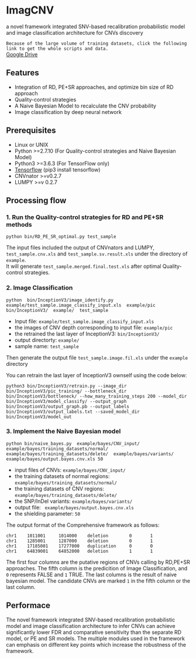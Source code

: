 # ImagCNV
a novel framework integrated SNV-based recalibration probabilistic model and image classification architecture for CNVs discovery

`Because of the large volume of training datasets, click the following link to get the whole scripts and data.`  
[Google Drive](https://drive.google.com/file/d/16-QvI2g-TIMFEPOf3VCjGRr3Hujl-Rcz/view?usp=sharing)

## Features
* Integration of RD, PE+SR approaches, and optimize bin size of RD approach
* Quality-control strategies
* A Naive Bayesian Model to recalculate the CNV probability 
* Image classification by deep neural network

## Prerequisites
* Linux or UNIX
* Python >=2.7.10 (For Quality-control strategies and Naive Bayesian Model)
* Python3 >=3.6.3 (For TensorFlow only)
* [Tensorflow](https://tensorflow.google.cn/install) (pip3 install tensorflow)
* CNVnator >=v0.2.7
* LUMPY >=v 0.2.7
 
## Processing flow
### 1. Run the Quality-control strategies for RD and PE+SR methods
```
python bin/RD_PE_SR_optimal.py test_sample
```
The input files included the output of CNVnators and LUMPY, `test_sample.cnv.xls` and `test_sample.sv.result.xls` under the directory of `example`.  
It will generate `test_sample.merged.final.test.xls` after optimal Quality-control strategies.
 
### 2. Image Classification
```
python  bin/InceptionV3/image_identify.py  example/test_sample.image_classify_input.xls  example/pic  bin/InceptionV3/  example/  test_sample
```
* Input file: `example/test_sample.image_classify_input.xls`  
* the images of CNV depth corresponding to input file: `example/pic`  
* the retrained the last layer of InceptionV3: `bin/InceptionV3/`  
* output directorty: `example/`  
* sample name: `test_sample`  

Then generate the output file `test_sample.image.fil.xls` under the `example` directory
  
You can retrain the last layer of InceptionV3 ownself using the code below:
```
python3 bin/InceptionV3/retrain.py --image_dir bin/InceptionV3/pic_training/ --bottleneck_dir bin/InceptionV3/bottleneck/ --how_many_training_steps 200 --model_dir bin/InceptionV3/model_classify/ --output_graph bin/InceptionV3/output_graph.pb --output_labels bin/InceptionV3/output_labels.txt --saved_model_dir bin/InceptionV3/model_out
  ```
  
### 3. Implement the Naive Bayesian model
```
python bin/naive_bayes.py  example/bayes/CNV_input/  example/bayes/training_datasets/normal/  example/bayes/training_datasets/delete/  example/bayes/variants/  example/bayes/output.bayes.cnv.xls 50
```
* input files of CNVs: `example/bayes/CNV_input/`  
* the training datasets of normal regions: `example/bayes/training_datasets/normal/`  
* the training datasets of CNV regions: `example/bayes/training_datasets/delete/`  
* the SNP/InDel variants: `example/bayes/variants/`  
* output file: ` example/bayes/output.bayes.cnv.xls`  
* the shielding parameter: `50`

The output format of the Comprehensive framework as follows:
```
chr1    1011001     1014000    deletion        0       1
chr1    1285001     1287000    deletion        0       1
chr1    17185001    17277000   duplication     0       0
chr1    64839001    64852000   deletion        1       1
```
The first four columns are the putative regions of CNVs calling by RD,PE+SR approaches. The fifth column is the predicition of Image Classification, and `0` represents FALSE and `1` TRUE. The last columns is the result of naive bayesian model. The candidate CNVs are marked `1` in the fifth column or the last column.


## Performace
The novel framework integrated SNV-based recalibration probabilistic model and image classification architecture to infer CNVs can achieve significantly lower FDR and comparative sensitivity than the separate RD model, or PE and SR models. The multiple modules used in the framework can emphasis on different key points which increase the robustness of the framework.



